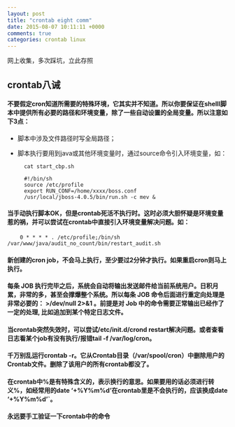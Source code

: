 ```yaml
---
layout: post
title: "crontab eight comm"
date: 2015-08-07 10:11:11 +0000
comments: true
categories: crontab linux
---
```


网上收集，多次踩坑，立此存照

## crontab八诫

#### 不要假定cron知道所需要的特殊环境，它其实并不知道。所以你要保证在shelll脚本中提供所有必要的路径和环境变量，除了一些自动设置的全局变量。所以注意如下3点：

* 脚本中涉及文件路径时写全局路径；
* 脚本执行要用到java或其他环境变量时，通过source命令引入环境变量，如：

        cat start_cbp.sh
        
        #!/bin/sh
        source /etc/profile
        export RUN_CONF=/home/xxxx/boss.conf
        /usr/local/jboss-4.0.5/bin/run.sh -c mev &

#### 当手动执行脚本OK，但是crontab死活不执行时。这时必须大胆怀疑是环境变量惹的祸，并可以尝试在crontab中直接引入环境变量解决问题。如：

        0 * * * * . /etc/profile;/bin/sh /var/www/java/audit_no_count/bin/restart_audit.sh

#### 新创建的cron job，不会马上执行，至少要过2分钟才执行。如果重启cron则马上执行。

#### 每条 JOB 执行完毕之后，系统会自动将输出发送邮件给当前系统用户。日积月累，非常的多，甚至会撑爆整个系统。所以每条 JOB 命令后面进行重定向处理是非常必要的： >/dev/null 2>&1 。前提是对 Job 中的命令需要正常输出已经作了一定的处理, 比如追加到某个特定日志文件。

#### 当crontab突然失效时，可以尝试/etc/init.d/crond restart解决问题。或者查看日志看某个job有没有执行/报错tail -f /var/log/cron。

#### 千万别乱运行crontab -r。它从Crontab目录（/var/spool/cron）中删除用户的Crontab文件。删除了该用户的所有crontab都没了。

#### 在crontab中%是有特殊含义的，表示换行的意思。如果要用的话必须进行转义\%，如经常用的date ‘+%Y%m%d’在crontab里是不会执行的，应该换成date ‘+\%Y\%m\%d’`。

#### 永远要手工验证一下crontab中的命令